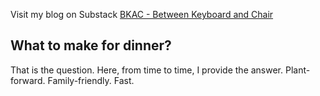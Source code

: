 Visit my blog on Substack
[BKAC - Between Keyboard and Chair](https://substack.com/@bkac)


## What to make for dinner?

That is the question. Here, from time to time, I provide the answer. 
Plant-forward. Family-friendly. Fast. 

